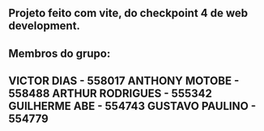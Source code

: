 <h2>Projeto feito com vite, do checkpoint 4 de web development.<h2/>

<h2>Membros do grupo:<h2/>

VICTOR DIAS - 558017
ANTHONY MOTOBE - 558488
ARTHUR RODRIGUES - 555342
GUILHERME ABE - 554743
GUSTAVO PAULINO - 554779